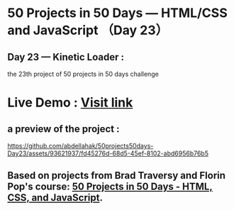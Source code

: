 # 50 Projects in 50 Days — HTML/CSS and JavaScript （Day 23）

## Day 23 — Kinetic Loader :

the 23th project of 50 projects in 50 days challenge

# Live Demo : <a href="https://abdellahak.github.io/50projects50days-Day23/">Visit link</a>

## a preview of the project :

https://github.com/abdellahak/50projects50days-Day23/assets/93621937/fd45276d-68d5-45ef-8102-abd6956b76b5

## Based on projects from Brad Traversy and Florin Pop's course: <a href="https://50projects50days.com">50 Projects in 50 Days - HTML, CSS, and JavaScript</a>.
